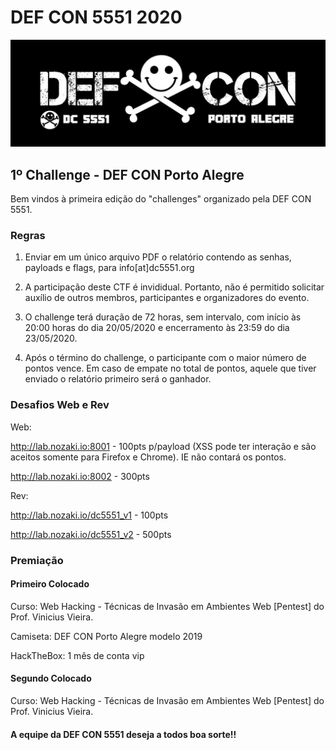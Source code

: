 # DEF CON 5551 2020

![](defcon5551.jpg)

## 1º Challenge - DEF CON Porto Alegre

Bem vindos à primeira edição do "challenges" organizado pela DEF CON 5551.

### Regras

1. Enviar em um único arquivo PDF o relatório contendo as senhas, payloads e flags, para info[at]dc5551.org

2. A participação deste CTF é invididual. Portanto, não é permitido solicitar auxílio de outros membros, participantes e organizadores do evento.

3. O challenge terá duração de 72 horas, sem intervalo, com início às 20:00 horas do dia 20/05/2020 e encerramento às 23:59 do dia 23/05/2020.

4. Após o término do challenge, o participante com o maior número de pontos vence. Em caso de empate no total de pontos, aquele que tiver enviado o relatório primeiro será o ganhador.

### Desafios Web e Rev

Web:

http://lab.nozaki.io:8001 - 100pts p/payload (XSS pode ter interação e são aceitos somente para Firefox e Chrome). IE não contará os pontos.

http://lab.nozaki.io:8002 - 300pts

Rev:

http://lab.nozaki.io/dc5551_v1 - 100pts
 
http://lab.nozaki.io/dc5551_v2 - 500pts

### Premiação

#### Primeiro Colocado

Curso: Web Hacking - Técnicas de Invasão em Ambientes Web [Pentest] do Prof. Vinicius Vieira.

Camiseta: DEF CON Porto Alegre modelo 2019

HackTheBox: 1 mês de conta vip

#### Segundo Colocado

Curso: Web Hacking - Técnicas de Invasão em Ambientes Web [Pentest] do Prof. Vinicius Vieira.

#### A equipe da DEF CON 5551 deseja a todos boa sorte!!
